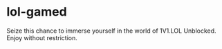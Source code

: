 # lol-gamed
Seize this chance to immerse yourself in the world of 1V1.LOL Unblocked. Enjoy without restriction.
